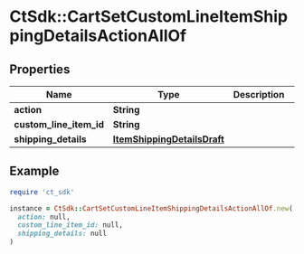 # CtSdk::CartSetCustomLineItemShippingDetailsActionAllOf

## Properties

| Name | Type | Description | Notes |
| ---- | ---- | ----------- | ----- |
| **action** | **String** |  | [optional] |
| **custom_line_item_id** | **String** |  | [optional] |
| **shipping_details** | [**ItemShippingDetailsDraft**](ItemShippingDetailsDraft.md) |  | [optional] |

## Example

```ruby
require 'ct_sdk'

instance = CtSdk::CartSetCustomLineItemShippingDetailsActionAllOf.new(
  action: null,
  custom_line_item_id: null,
  shipping_details: null
)
```


